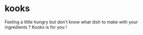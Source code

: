 # kooks
Feeling a little hungry but don't know what dish to make with your ingredients ? Kooks is for you !
